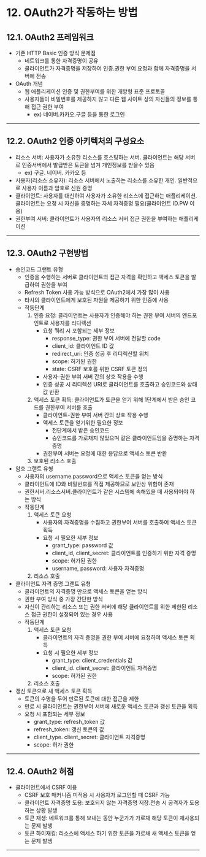 # 12. OAuth2가 작동하는 방법
 ## 12.1. OAuth2 프레임워크
   * 기존 HTTP Basic 인증 방식 문제점
     * 네트워크를 통한 자격증명이 공유
     * 클라이언트가 자격증명을 저장하여 인증.권한 부여 요청과 함께 자격증명을 서버에 전송
   * OAuth 개념
     * 웹 애플리케이션 인증 및 권한부여를 위한 개방형 표준 프로토콜
     * 사용자들이 비밀번호를 제공하지 않고 다른 웹 사이트 상의 자신들의 정보를 통해 접근 권한 부여
       * ex) 네이버.카카오.구글 등을 통한 로그인
***
 ## 12.2. OAuth2 인증 아키텍처의 구성요소
   * 리소스 서버: 사용자가 소유한 리소스를 호스팅하는 서버. 클라이언트는 해당 서버로 인증서버에서 발급받은 토큰을 넘겨 개인정보를 받을수 있음
     * ex) 구글. 네이버. 카카오 등
   * 사용자(리소스 소유자): 리소스 서버에서 노출하는 리소스를 소유한 개인. 일반적으로 사용자 이름과 암호로 신원 증명
   * 클라이언트: 사용자를 대신하여 사용자가 소유한 리소스에 접근하는 애플리케이션. 클라이언트는 요청 시 자신을 증명하는 자체 자격증명 필요(클라이언트 ID.PW 이용)
   * 권한부여 서버: 클라이언트가 사용자의 리소스 서버 접근 권한을 부여하는 애플리케이션
***
 ## 12.3. OAuth2 구현방법
   * 승인코드 그랜트 유형
     * 인증을 수행하는 서버로 클라이언트의 접근 자격을 확인하고 액세스 토큰을 발급하여 권한을 부여
     * Refresh Token 사용 가능 방식으로 OAuth2에서 가장 많이 사용
     * 타사의 클라이언트에게 보호된 자원을 제공하기 위한 인증에 사용
     * 작동단계
       1) 인증 요청: 클라이언트는 사용자가 인증해야 하는 권한 부여 서버의 엔드포인트로 사용자를 리디렉션
          * 요청 쿼리 시 포함되는 세부 정보
            * response_type: 권한 부여 서버에 전달할 code
            * client_id: 클라이언트 ID 값
            * redirect_uri: 인증 성공 후 리디렉션할 위치
            * scope: 허가된 권한
            * state: CSRF 보호를 위한 CSRF 토큰 정의
          * 사용자-권한 부여 서버 간의 상호 작용을 수행
          * 인증 성공 시 리디렉션 URI로 클라이언트를 호출하고 승인코드와 상태값 반환
       2) 액세스 토큰 획득: 클라이언트가 토큰을 얻기 위해 1단계에서 받은 승인 코드를 권한부여 서버를 호출
          * 클라이언트-권한 부여 서버 간의 상호 작용 수행
          * 액세스 토큰을 얻기위한 필요한 정보
            * 전단계에서 받은 승인코드
            * 승인코드를 가로채지 않았으며 같은 클라이언트임을 증명하는 자격증명
          * 권한부여 서버는 요청에 대한 응답으로 액세스 토큰 반환
       3) 보호된 리소스 호출
   * 암호 그랜트 유형
     * 사용자의 username.password으로 액세스 토큰을 얻는 방식
     * 클라이언트에 ID와 비밀번호를 직접 제공하므로 보안상 위험이 존재
     * 권한서버.리소스서버.클라이언트가 같은 시스템에 속해있을 때 사용되어야 하는 방식
     * 작동단계
       1) 액세스 토큰 요청
          * 사용자의 자격증명을 수집하고 권한부여 서버를 호출하여 액세스 토큰 획득
          * 요청 시 필요한 세부 정보
            * grant_type: password 값
            * client_id, client_secret: 클라이언트를 인증하기 위한 자격 증명
            * scope: 허가된 권한
            * username, password: 사용자 자격증명
       2) 리소스 호출
   * 클라이언트 자격 증명 그랜트 유형
     * 클라이언트의 자격증명 만으로 액세스 토큰을 얻는 방식
     * 권한 부여 방식 중 가장 간단한 방식
     * 자신이 관리하는 리소스 또는 권한 서버에 해당 클라이언트를 위한 제한된 리소스 접근 권한이 설정되어 있는 경우 사용
     * 작동단계
       1) 액세스 토큰 요청
          * 클라이언트의 자격 증명을 권한 부여 서버에 요청하여 액세스 토큰 획득
          * 요청 시 필요한 세부 정보
            * grant_type: client_credentials 값
            * client_id. client_secret: 클라이언트 자격증명
            * scope: 허가된 권한
       2) 리소스 호출
   * 갱신 토큰으로 새 액세스 토큰 획득
     * 토큰의 수명을 두어 만료된 토큰에 대한 접근을 제한
     * 만료 시 클라이언트는 권한부여 서버에 새로운 액세스 토큰과 갱신 토큰을 획득
     * 요청 시 포함되는 세부 정보
       * grant_type: refresh_token 값
       * refresh_token: 갱신 토큰의 값
       * client_type. client_secret: 클라이언트 자격증명
       * scope: 허가 권한
***
 ## 12.4. OAuth2 허점
   * 클라이언트에서 CSRF 이용
     * CSRF 보호 매커니즘 미적용 시 사용자가 로그인할 때 CSRF 가능
     * 클라이언트 자격증명 도용: 보호되지 않는 자격증명 저장.전송 시 공격자가 도용하는 상황 발생
     * 토큰 재생: 네트워크를 통해 보내는 동안 누군가가 가로채 해당 토큰이 재사용되는 문제 발생
     * 토큰 하이재킹: 리소스에 액세스 하기 위한 토큰을 가로채 새 액세스 토큰을 얻는 문제 발생
***